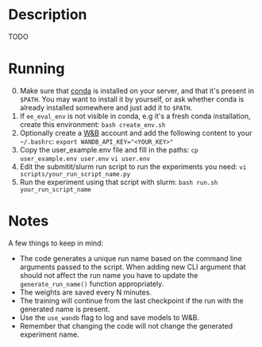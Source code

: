 # Description
TODO
  
# Running
0. Make sure that [conda](https://docs.conda.io/projects/conda/en/latest/user-guide/install/linux.html) is installed on your server, and that it's present in `$PATH`. You may want to install it by yourself, or ask whether conda is already installed somewhere and just add it to `$PATH`.
0. If `ee_eval_env` is not visible in conda, e.g it's a fresh conda installation, create this environment:
`bash create_env.sh`
1. Optionally create a [W&B](https://wandb.ai/) account and add the following content to your `~/.bashrc`:
`export WANDB_API_KEY="<YOUR_KEY>"`
2. Copy the user_example.env file and fill in the paths:
`cp user_example.env user.env`
`vi user.env`
3. Edit the submitit/slurm run script to run the experiments you need:
`vi scripts/your_run_script_name.py`
4. Run the experiment using that script with slurm:
`bash run.sh your_run_script_name`

# Notes
A few things to keep in mind:
- The code generates a unique run name based on the command line arguments passed to the script. When adding new CLI argument that should not affect the run name you have to update the `generate_run_name()` function appropriately.
- The weights are saved every N minutes.
- The training will continue from the last checkpoint if the run with the generated name is present.
- Use the `use_wandb` flag to log and save models to W&B.
- Remember that changing the code will not change the generated experiment name.
